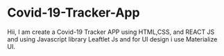 # Covid-19-Tracker-App
Hii, I am create a Covid-19 Tracker APP using HTML,CSS, and REACT JS and using Javascript library Leaftlet Js and for UI design i use Materialize UI.
